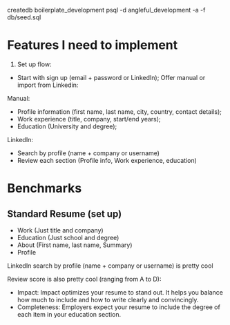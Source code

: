 createdb boilerplate_development
psql -d angleful_development -a -f db/seed.sql

# Features I need to implement


1. Set up flow:
- Start with sign up (email + password or LinkedIn);
Offer manual or import from Linkedin: 

Manual:
- Profile information (first name, last name, city, country, contact details);
- Work experience (title, company, start/end years);
- Education (University and degree);

LinkedIn:
- Search by profile (name + company or username)
- Review each section (Profile info, Work experience, education)


# Benchmarks

## Standard Resume (set up)
- Work (Just title and company)
- Education (Just school and degree)
- About (First name, last name, Summary)
- Profile


LinkedIn search by profile (name + company or username) is pretty cool

Review score is also pretty cool (ranging from A to D):
- Impact: Impact optimizes your resume to stand out. It helps you balance how much to include and how to write clearly and convincingly.
- Completeness: Employers expect your resume to include the degree of each item in your education section.